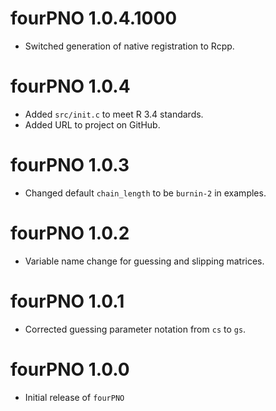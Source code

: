 # fourPNO 1.0.4.1000

- Switched generation of native registration to Rcpp.

# fourPNO 1.0.4

- Added `src/init.c` to meet R 3.4 standards.
- Added URL to project on GitHub.

# fourPNO 1.0.3

- Changed default `chain_length` to be `burnin-2` in examples.

# fourPNO 1.0.2

- Variable name change for guessing and slipping matrices.

# fourPNO 1.0.1

- Corrected guessing parameter notation from `cs` to `gs`.

# fourPNO 1.0.0

- Initial release of `fourPNO`

